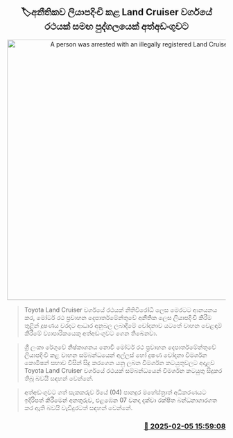 <p align='center'><b><h2 align='center' title='A person was arrested with an illegally registered Land Cruiser.'>🏷අනීතිකව ලියාපදිංචි කළ Land Cruiser වර්ගයේ රථයක් සමඟ පුද්ගලයෙක් අත්අඩංගුවට</h2></b></p>
<p align='center'><img src='https://helakuru.sgp1.cdn.digitaloceanspaces.com/esana/images/lib/vehical-arrest.jpg' width='600' alt='A person was arrested with an illegally registered Land Cruiser.'></p>

> Toyota Land Cruiser වර්ගයේ රථයක් නීතිවිරෝධී ලෙස මෙරටට ආනයනය කර, මෝටර් රථ ප්‍රවාහන දෙපාර්තමේන්තුවේ අනීතික ලෙස ලියාපදිංචි කිරීම තුළින් දූෂණය වරදට ආධාර අනුබල ලබාදීමේ චෝදනාව යටතේ වාහන වෙළඳාම් කිරීමේ ව්‍යාපාරිකයෙකු අත්අඩංගුවට ගෙන තිබෙනවා.

> ශ්‍රී ලංකා රේගුවේ නිෂ්කාශනය නොවී මෝටර් රථ ප්‍රවාහන දෙපාර්තමේන්තුවේ ලියාපදිංචි කළ වාහන සම්බන්ධයෙන් අල්ලස් හෝ දුෂණ චෝදනා විමර්ශන කොමිෂන් සභාව විසින් සිදු කරගෙන යනු ලබන විමර්ශන කටයුතුවලට අදාළව Toyota Land Cruiser ​වර්ගයේ රථයක් සම්බන්ධයෙන් විමර්ශන කටයුතු සිදුකර තිබූ බවයි සඳහන් වෙන්නේ.

> අත්අඩංගුවට ගත් සැකකරුව ඊ​යේ (04) පානදුර මහේස්ත්‍රාත් අධිකරණයට ඉදිරිපත් කිරීමෙන් අනතුරුව, එළඹෙන 07 වනදා දක්වා රක්ෂිත බන්ධනාගාරගත කර ඇති බවයි වැඩිදුරටත් සඳහන් වෙන්නේ.



<h3 align='right'><a href='https://www.helakuru.lk/esana/p/107196/'>📅 2025-02-05 15:59:08</a></h3>
